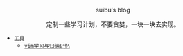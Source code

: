 <p align="center">suibu‘s blog</p>
<p align="center">定制一些学习计划，不要贪婪，一块一块去实现。</p>

- [`工具`](#工具)
  - [`vim学习与归纳记忆`](https://suibu.github.io/vim.html)
